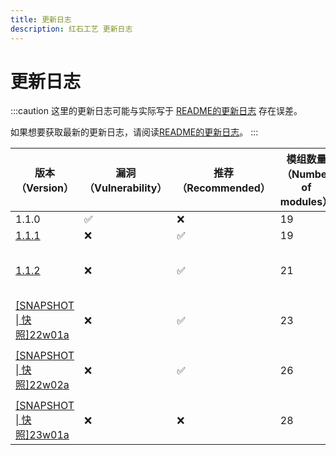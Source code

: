 ```yaml
---
title: 更新日志
description: 红石工艺 更新日志
---
```

# 更新日志

:::caution
这里的更新日志可能与实际写于 [README的更新日志](https://github.com/RedstoneCraftTeam/Redstone_Craft#download) 存在误差。

如果想要获取最新的更新日志，请阅读[README的更新日志](https://github.com/RedstoneCraftTeam/Redstone_Craft#download)。
:::

| 版本（Version） | 漏洞（Vulnerability） | 推荐（Recommended） | 模组数量（Number of modules） | 备注（Remarks） |
| --- | --- | --- | --- | --- |
| 1.1.0 | ✅ | ❌ | 19 | First virsion |
| [1.1.1](https://share.weiyun.com/hjzBQhaQ) | ❌ | ✅ | 19 | Fix bugs |
| [1.1.2](https://github.com/RedstoneCraftTeam/Redstone_Craft/releases/tag/v1.1.2) | ❌ | ✅ | 21 | Added mod: Tweakeroo, Durability Viewer |
| [[SNAPSHOT \| 快照]22w01a](https://github.com/RedstoneCraftTeam/Redstone_Craft/releases/tag/22w01a) | ❌ | ✅ | 23 | Added mod: Sodium, Iris |
| [[SNAPSHOT \| 快照]22w02a](https://github.com/RedstoneCraftTeam/Redstone_Craft/releases/tag/22w02a) | ❌ | ✅ | 26 | Added mod: JEI, Click Opener Mod, clienttweaks |
| [[SNAPSHOT \| 快照]23w01a](https://github.com/RedstoneCraftTeam/Redstone_Craft/releases/tag/23w01a) | ❌ | ❌ | 28 | Added mod: Apple skin, autoreconnect |
